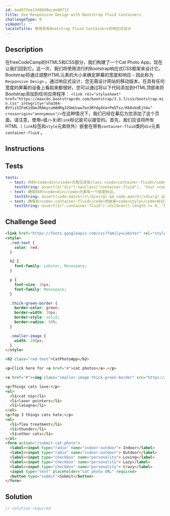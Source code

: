 ```yaml
---
id: bad87fee1348bd9acde08712
title: Use Responsive Design with Bootstrap Fluid Containers
challengeType: 0
videoUrl: ''
localeTitle: 使用具有Bootstrap Fluid Containers的响应式设计
---
```


## Description
<section id="description">在freeCodeCamp的HTML5和CSS部分，我们构建了一个Cat Photo App。现在让我们回到它。这一次，我们将使用流行的Bootstrap响应式CSS框架来设计它。 Bootstrap将通过调整HTML元素的大小来确定屏幕的宽度和响应 - 因此称为<code>Responsive Design</code> 。通过响应式设计，您无需设计网站的移动版本。在具有任何宽度的屏幕的设备上看起来都很好。您可以通过将以下代码添加到HTML顶部来将Bootstrap添加到任何应用程序： <code>&lt;link rel=&quot;stylesheet&quot; href=&quot;https://maxcdn.bootstrapcdn.com/bootstrap/3.3.7/css/bootstrap.min.css&quot; integrity=&quot;sha384-BVYiiSIFeK1dGmJRAkycuHAHRg32OmUcww7on3RYdg4Va+PmSTsz/K68vbdEjh4u&quot; crossorigin=&quot;anonymous&quot;/&gt;</code>在这种情况下，我们已经在幕后为您添加了这个页面。请注意，使用<code>&gt;</code>或<code>/&gt;</code>关闭<code>link</code>标记是可以接受的。首先，我们应该将所有HTML（ <code>link</code>标签和<code>style</code>元素除外）嵌套在带有<code>container-fluid</code>类的<code>div</code>元素<code>container-fluid</code> 。 </section>

## Instructions
<section id="instructions">
</section>

## Tests
<section id='tests'>

```yml
tests:
  - text: 你的<code>div</code>元素应该有class <code>container-fluid</code> 。
    testString: assert($("div").hasClass("container-fluid"), 'Your <code>div</code> element should have the class <code>container-fluid</code>.');
  - text: 确保你的<code>div</code>元素有一个结束标记。
    testString: assert(code.match(/<\/div>/g) && code.match(/<div/g) && code.match(/<\/div>/g).length === code.match(/<div/g).length, 'Make sure your <code>div</code> element has a closing tag.');
  - text: 确保在<code>.container-fluid</code>的结束<code>style</code>标记之后嵌套了所有HTML元素。
    testString: assert($(".container-fluid").children().length >= 8, 'Make sure you have nested all HTML elements after the closing <code>style</code> tag in <code>.container-fluid</code>.');

```

</section>

## Challenge Seed
<section id='challengeSeed'>

<div id='html-seed'>

```html
<link href="https://fonts.googleapis.com/css?family=Lobster" rel="stylesheet" type="text/css">
<style>
  .red-text {
    color: red;
  }

  h2 {
    font-family: Lobster, Monospace;
  }

  p {
    font-size: 16px;
    font-family: Monospace;
  }

  .thick-green-border {
    border-color: green;
    border-width: 10px;
    border-style: solid;
    border-radius: 50%;
  }

  .smaller-image {
    width: 100px;
  }
</style>

<h2 class="red-text">CatPhotoApp</h2>

<p>Click here for <a href="#">cat photos</a>.</p>

<a href="#"><img class="smaller-image thick-green-border" src="https://bit.ly/fcc-relaxing-cat" alt="A cute orange cat lying on its back."></a>

<p>Things cats love:</p>
<ul>
  <li>cat nip</li>
  <li>laser pointers</li>
  <li>lasagna</li>
</ul>
<p>Top 3 things cats hate:</p>
<ol>
  <li>flea treatment</li>
  <li>thunder</li>
  <li>other cats</li>
</ol>
<form action="/submit-cat-photo">
  <label><input type="radio" name="indoor-outdoor"> Indoor</label>
  <label><input type="radio" name="indoor-outdoor"> Outdoor</label>
  <label><input type="checkbox" name="personality"> Loving</label>
  <label><input type="checkbox" name="personality"> Lazy</label>
  <label><input type="checkbox" name="personality"> Crazy</label>
  <input type="text" placeholder="cat photo URL" required>
  <button type="submit">Submit</button>
</form>

```

</div>



</section>

## Solution
<section id='solution'>

```js
// solution required
```
</section>
